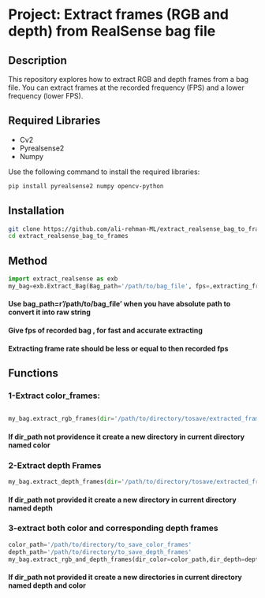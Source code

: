 # Project: Extract frames (RGB and depth) from RealSense bag file

## Description
This repository explores how to extract RGB and depth frames from a bag file. You can extract frames at the recorded frequency (FPS) and a lower frequency (lower FPS).

## Required Libraries
- Cv2
- Pyrealsense2
- Numpy

Use the following command to install the required libraries:

```bash
pip install pyrealsense2 numpy opencv-python
```

## Installation

```bash
git clone https://github.com/ali-rehman-ML/extract_realsense_bag_to_frames.git
cd extract_realsense_bag_to_frames
```

## Method

```python
import extract_realsense as exb
my_bag=exb.Extract_Bag(Bag_path='/path/to/bag_file', fps=,extracting_frame_rate=)
```
#### Use bag_path=r’/path/to/bag_file’ when you have absolute path to convert it into raw string
#### Give fps of recorded bag , for fast and accurate extracting
#### Extracting frame rate should be less or equal to then recorded fps


## Functions
### 1-Extract color_frames:
```python

my_bag.extract_rgb_frames(dir='/path/to/directory/tosave/extracted_frames')
```

#### If dir_path not providence it create a new directory in current directory named color



### 2-Extract depth Frames
```python
my_bag.extract_depth_frames(dir='/path/to/directory/tosave/extracted_frames')
```
#### If dir_path not provided it create a new directory in current directory named depth



### 3-extract both color and corresponding depth frames

```python
color_path='/path/to/directory/to_save_color_frames'
depth_path='/path/to/directory/to_save_depth_frames'
my_bag.extract_rgb_and_depth_frames(dir_color=color_path,dir_depth=depth_path)
```

#### If dir_path not provided it create a new directories in current directory named depth and color 










